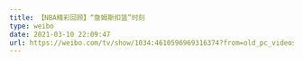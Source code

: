```yaml
---
title: 【NBA精彩回顾】“詹姆斯扣篮”时刻
type: weibo
date: 2021-03-10 22:09:47
url: https://weibo.com/tv/show/1034:4610596969316374?from=old_pc_videoshow
---
```


<!-- more -->